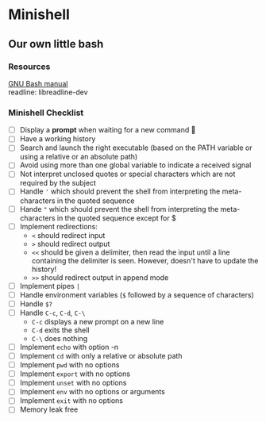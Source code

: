# Minishell
## Our own little bash

### Resources

[GNU Bash manual](https://www.gnu.org/savannah-checkouts/gnu/bash/manual/) <br/>
readline: libreadline-dev 

### Minishell Checklist

- [ ] Display a **prompt** when waiting for a new command :eggplant:
- [ ] Have a working history
- [ ] Search and launch the right executable (based on the PATH variable or using a relative or an absolute path)
- [ ] Avoid using more than one global variable to indicate a received signal
- [ ] Not interpret unclosed quotes or special characters which are not required by the subject
- [ ] Handle `'` which should prevent the shell from interpreting the meta-characters in the quoted sequence
- [ ] Hande `"` which should prevent the shell from interpreting the meta-characters in the quoted sequence except for $
- [ ] Implement redirections:
    - `<` should redirect input
    - `>` should redirect output
    - `<<` should be given a delimiter, then read the input until a line containing the delimiter is seen. However, doesn't have to update the history!
    - `>>` should redirect output in append mode
- [ ] Implement pipes `|`
- [ ] Handle environment variables (`$` followed by a sequence of characters)
- [ ] Handle `$?`
- [ ] Handle `C-c`, `C-d`, `C-\`
    - `C-c` displays a new prompt on a new line
    - `C-d` exits the shell
    - `C-\` does nothing
- [ ] Implement `echo` with option -n
- [ ] Implement `cd` with only a relative or absolute path
- [ ] Implement `pwd` with no options
- [ ] Implement `export` with no options
- [ ] Implement `unset` with no options
- [ ] Implement `env` with no options or arguments
- [ ] Implement `exit` with no options
- [ ] Memory leak free
